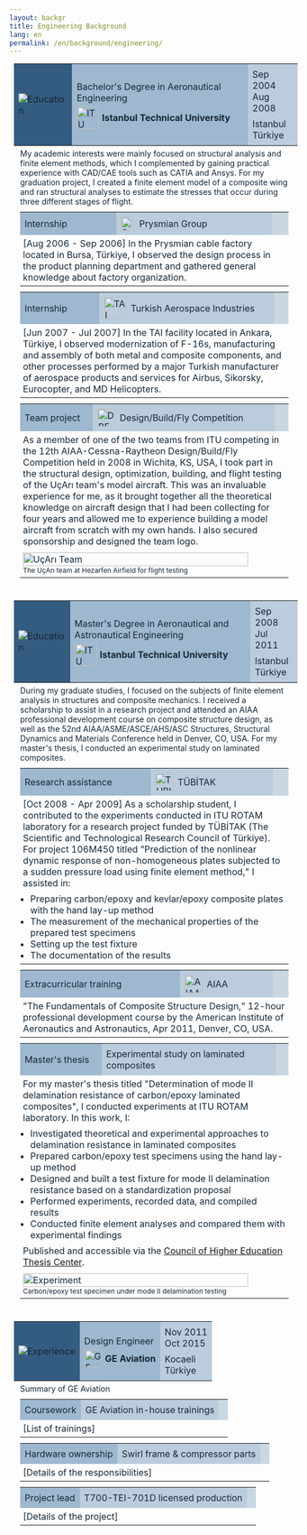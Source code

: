 ```yaml
---
layout: backgr
title: Engineering Background
lang: en
permalink: /en/background/engineering/
---
```


<table class="table-bgheader" style="color: #162736; margin: 10px 8px 5px 8px;">
  <tr>
    <td style="background-color: #345c80; padding: 8px;">
      <img src="{{ '/assets/images/edu-eng.png' | relative_url }}" alt="Education">
    </td>
    <td style="background-color: #9eb8cf; padding: 8px;">
      <div style="margin-bottom: 5px;">
        Bachelor's Degree in Aeronautical Engineering
      </div>
      <div style="display: flex; align-items: center; gap: 5px;">
        <img src="{{ '/assets/images/itu.png' | relative_url }}" alt="ITU" style="height: 40px; vertical-align: middle;">
        <strong>Istanbul Technical University</strong>
      </div>
    </td>
    <td style="background-color: #bbcddc; padding: 8px;">
      Sep 2004<br>
      <div style="margin-bottom: 8px;">Aug 2008</div>
      Istanbul<br>
      Türkiye
    </td>
  </tr>
</table>

<div class="bg-indented" style="margin-left: 11px; margin-right: 8px; padding: 0 0 0 8px; border-left-color: #345c80;">
  <p style="margin-top: 0; margin-bottom: 10px; color: #162736;">My academic interests were mainly focused on structural analysis and finite element methods, which I complemented by gaining practical experience with CAD/CAE tools such as CATIA and Ansys. For my graduation project, I created a finite element model of a composite wing and ran structural analyses to estimate the stresses that occur during three different stages of flight.</p>

  <table class="table-bgsub" style="color: #162736; margin: 10px 0; padding: 0;">
    <tr>
      <td style="background-color: #9eb8cf; padding: 8px;">
        Internship
      </td>
      <td style="background-color: #bbcddc; padding: 8px;">
        <div style="display: flex; align-items: center; gap: 8px;">
          <img src="{{ '/assets/images/prysmian.png' | relative_url }}" alt="Prysmian" style="height: 24px;">
          <span>Prysmian Group</span>
        </div>
      </td>
      <td style="background-color: #c9d7e1; padding: 8px; color: #345c80;">
      </td>
    </tr>
    <tr class="table-bgsub-details">
      <td colspan="3" style="padding: 5px;">
        <p style="margin: 0;">
          [Aug 2006 - Sep 2006] In the Prysmian cable factory located in Bursa, Türkiye, I observed the design process in the product planning department and gathered general knowledge about factory organization.
        </p>
      </td>
    </tr>
  </table>

  <table class="table-bgsub" style="color: #162736; margin: 10px 0; padding: 0;">
    <tr>
      <td style="background-color: #9eb8cf; padding: 8px;">
        Internship
      </td>
      <td style="background-color: #bbcddc; padding: 8px;">
        <div style="display: flex; align-items: center; gap: 8px;">
          <img src="{{ '/assets/images/tai.png' | relative_url }}" alt="TAI" style="width: 40px;">
          <span>Turkish Aerospace Industries</span>
        </div>
      </td>
      <td style="background-color: #c9d7e1; padding: 8px; color: #345c80;">
      </td>
    </tr>
    <tr class="table-bgsub-details">
      <td colspan="3" style="padding: 5px;">
        <p style="margin: 0;">
          [Jun 2007 - Jul 2007] In the TAI facility located in Ankara, Türkiye, I observed modernization of F-16s, manufacturing and assembly of both metal and composite components, and other processes performed by a major Turkish manufacturer of aerospace products and services for Airbus, Sikorsky, Eurocopter, and MD Helicopters.
        </p>
      </td>
    </tr>
  </table>

  <table class="table-bgsub" style="color: #162736; margin: 10px 0; padding: 0;">
    <tr>
      <td style="background-color: #9eb8cf; padding: 8px;">
        Team project
      </td>
      <td style="background-color: #bbcddc; padding: 8px;">
        <div style="display: flex; align-items: center; gap: 8px;">
          <img src="{{ '/assets/images/dbf.png' | relative_url }}" alt="DBF" style="height: 32px;">
          <span>Design/Build/Fly Competition</span>
        </div>
      </td>
      <td style="background-color: #c9d7e1; padding: 8px; color: #345c80;">
      </td>
    </tr>
    <tr class="table-bgsub-details">
      <td colspan="3" style="padding: 5px;">
        <p style="margin: 0;">
          As a member of one of the two teams from ITU competing in the 12th AIAA-Cessna-Raytheon Design/Build/Fly Competition held in 2008 in Wichita, KS, USA, I took part in the structural design, optimization, building, and flight testing of the UçArı team's model aircraft. This was an invaluable experience for me, as it brought together all the theoretical knowledge on aircraft design that I had been collecting for four years and allowed me to experience building a model aircraft from scratch with my own hands. I also secured sponsorship and designed the team logo.
        </p>
        <figure style="margin: 10px 0 0 0; text-align: left;">
          <img src="{{ '/assets/images/dbf_ucari.jpeg' | relative_url }}" alt="UçArı Team" style="max-width: 400px; width: 100%; height: auto;">
          <figcaption style="font-size: 12px; color: #162736;">The UçArı team at Hezarfen Airfield for flight testing</figcaption>
        </figure>
      </td>
    </tr>
  </table>

</div>

<table class="table-bgheader" style="color: #162736; margin: 40px 8px 5px 8px;">
  <tr>
    <td style="background-color: #345c80; padding: 8px;">
      <img src="{{ '/assets/images/edu-eng.png' | relative_url }}" alt="Education">
    </td>
    <td style="background-color: #9eb8cf; padding: 8px;">
      <div style="margin-bottom: 5px;">
        Master's Degree in Aeronautical and Astronautical Engineering
      </div>
      <div style="display: flex; align-items: center; gap: 5px;">
        <img src="{{ '/assets/images/itu.png' | relative_url }}" alt="ITU" style="height: 40px; vertical-align: middle;">
        <strong>Istanbul Technical University</strong>
      </div>
    </td>
    <td style="background-color: #bbcddc; padding: 8px;">
      Sep 2008<br>
      <div style="margin-bottom: 8px;">Jul 2011</div>
      Istanbul<br>
      Türkiye
    </td>
  </tr>
</table>

<div class="bg-indented" style="margin-left: 11px; margin-right: 8px; padding: 0 0 0 8px; border-left-color: #345c80;">
  <p style="margin-top: 0; margin-bottom: 10px; color: #162736;">During my graduate studies, I focused on the subjects of finite element analysis in structures and composite mechanics. I received a scholarship to assist in a research project and attended an AIAA professional development course on composite structure design, as well as the 52nd AIAA/ASME/ASCE/AHS/ASC Structures, Structural Dynamics and Materials Conference held in Denver, CO, USA. For my master's thesis, I conducted an experimental study on laminated composites.</p>

  <table class="table-bgsub" style="color: #162736; margin: 10px 0; padding: 0;">
    <tr>
      <td style="background-color: #9eb8cf; padding: 8px;">
        Research assistance
      </td>
      <td style="background-color: #bbcddc; padding: 8px;">
        <div style="display: flex; align-items: center; gap: 8px;">
          <img src="{{ '/assets/images/tubitak.png' | relative_url }}" alt="TUBITAK" style="height: 32px;">
          <span>TÜBİTAK</span>
        </div>
      </td>
      <td style="background-color: #c9d7e1; padding: 8px; color: #345c80;">
      </td>
    </tr>
    <tr class="table-bgsub-details">
      <td colspan="3" style="padding: 5px;">
        <p style="margin: 0;">
          [Oct 2008 - Apr 2009] As a scholarship student, I contributed to the experiments conducted in ITU ROTAM laboratory for a research project funded by TÜBİTAK (The Scientific and Technological Research Council of Türkiye). For project 106M450 titled "Prediction of the nonlinear dynamic response of non-homogeneous plates subjected to a sudden pressure load using finite element method," I assisted in:
        </p>
        <ul style="margin: 0; padding: 8px 0 0 13px;">
          <li>Preparing carbon/epoxy and kevlar/epoxy composite plates with the hand lay-up method</li>
          <li>The measurement of the mechanical properties of the prepared test specimens</li>
          <li>Setting up the test fixture</li>
          <li>The documentation of the results</li>
        </ul>
      </td>
    </tr>
  </table>

  <table class="table-bgsub" style="color: #162736; margin: 10px 0; padding: 0;">
    <tr>
      <td style="background-color: #9eb8cf; padding: 8px;">
        Extracurricular training
      </td>
      <td style="background-color: #bbcddc; padding: 8px;">
        <div style="display: flex; align-items: center; gap: 8px;">
          <img src="{{ '/assets/images/aiaa.png' | relative_url }}" alt="AIAA" style="height: 32px;">
          <span>AIAA</span>
        </div>
      </td>
      <td style="background-color: #c9d7e1; padding: 8px; color: #345c80;">
      </td>
    </tr>
    <tr class="table-bgsub-details">
      <td colspan="3" style="padding: 5px;">
        <p style="margin: 0;">
          "The Fundamentals of Composite Structure Design," 12-hour professional development course by the American Institute of Aeronautics and Astronautics, Apr 2011, Denver, CO, USA.
        </p>
      </td>
    </tr>
  </table>

  <table class="table-bgsub" style="color: #162736; margin: 10px 0; padding: 0;">
    <tr>
      <td style="background-color: #9eb8cf; padding: 8px;">
        Master's thesis
      </td>
      <td style="background-color: #bbcddc; padding: 8px;">
        Experimental study on laminated composites
      </td>
      <td style="background-color: #c9d7e1; padding: 8px; color: #345c80;">
      </td>
    </tr>
    <tr class="table-bgsub-details">
      <td colspan="3" style="padding: 5px;">
        <p style="margin: 0;">
          For my master's thesis titled "Determination of mode II delamination resistance of carbon/epoxy laminated composites", I conducted experiments at ITU ROTAM laboratory. In this work, I:
        </p>
        <ul style="margin: 0; padding: 8px 0 8px 13px;">
          <li>Investigated theoretical and experimental approaches to delamination resistance in laminated composites</li>
          <li>Prepared carbon/epoxy test specimens using the hand lay-up method</li>
          <li>Designed and built a test fixture for mode II delamination resistance based on a standardization proposal</li>
          <li>Performed experiments, recorded data, and compiled results</li>
          <li>Conducted finite element analyses and compared them with experimental findings</li>
        </ul>
        <p style="margin: 0;">
          Published and accessible via the 
          <a href="https://tez.yok.gov.tr/" target="_blank">Council of Higher Education Thesis Center</a>.
        </p>
        <figure style="margin: 10px 0 0 0; text-align: left;">
          <img src="{{ '/assets/images/mthesis.jpeg' | relative_url }}" alt="Experiment" style="max-width: 400px; width: 100%; height: auto;">
          <figcaption style="font-size: 12px; color: #162736;">Carbon/epoxy test specimen under mode II delamination testing</figcaption>
        </figure>
      </td>
    </tr>
  </table>

</div>

<table class="table-bgheader" style="color: #162736; margin: 40px 8px 5px 8px;">
  <tr>
    <td style="background-color: #345c80; padding: 8px;">
      <img src="{{ '/assets/images/exp-eng.png' | relative_url }}" alt="Experience">
    </td>
    <td style="background-color: #9eb8cf; padding: 8px;">
      <div style="margin-bottom: 5px;">
        Design Engineer
      </div>
      <div style="display: flex; align-items: center; gap: 5px;">
        <img src="{{ '/assets/images/ge.png' | relative_url }}" alt="GE Aviation" style="height: 32px; vertical-align: middle;">
        <strong>GE Aviation</strong>
      </div>
    </td>
    <td style="background-color: #bbcddc; padding: 8px;">
      Nov 2011<br>
      <div style="margin-bottom: 8px;">Oct 2015</div>
      Kocaeli<br>
      Türkiye
    </td>
  </tr>
</table>

<div class="bg-indented" style="margin-left: 11px; margin-right: 8px; padding: 0 0 0 8px; border-left-color: #345c80;">
  <p style="margin-top: 0; margin-bottom: 10px; color: #162736;">Summary of GE Aviation</p>

  <table class="table-bgsub" style="color: #162736; margin: 10px 0; padding: 0;">
    <tr>
      <td style="background-color: #9eb8cf; padding: 8px;">
        Coursework
      </td>
      <td style="background-color: #bbcddc; padding: 8px;">
        GE Aviation in-house trainings
      </td>
      <td style="background-color: #c9d7e1; padding: 8px; color: #345c80;">
      </td>
    </tr>
    <tr class="table-bgsub-details">
      <td colspan="3" style="padding: 5px;">
        <p style="margin: 0;">
          [List of trainings]
        </p>
      </td>
    </tr>
  </table>

  <table class="table-bgsub" style="color: #162736; margin: 10px 0; padding: 0;">
    <tr>
      <td style="background-color: #9eb8cf; padding: 8px;">
        Hardware ownership
      </td>
      <td style="background-color: #bbcddc; padding: 8px;">
        Swirl frame & compressor parts
      </td>
      <td style="background-color: #c9d7e1; padding: 8px; color: #345c80;">
      </td>
    </tr>
    <tr class="table-bgsub-details">
      <td colspan="3" style="padding: 5px;">
        <p style="margin: 0;">
          [Details of the responsibilities]
        </p>
      </td>
    </tr>
  </table>

  <table class="table-bgsub" style="color: #162736; margin: 10px 0; padding: 0;">
    <tr>
      <td style="background-color: #9eb8cf; padding: 8px;">
        Project lead
      </td>
      <td style="background-color: #bbcddc; padding: 8px;">
        T700-TEI-701D licensed production
      </td>
      <td style="background-color: #c9d7e1; padding: 8px; color: #345c80;">
      </td>
    </tr>
    <tr class="table-bgsub-details">
      <td colspan="3" style="padding: 5px;">
        <p style="margin: 0;">
          [Details of the project]
        </p>
      </td>
    </tr>
  </table>

</div>
